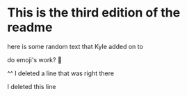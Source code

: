 # This is the third edition of the readme

here is some random text that Kyle added on to

do emoji's work? :jack_o_lantern:

^^ I deleted a line that was right there

I deleted this line 
